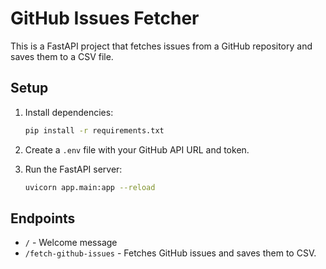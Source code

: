 
# GitHub Issues Fetcher

This is a FastAPI project that fetches issues from a GitHub repository and saves them to a CSV file.

## Setup

1. Install dependencies:
    ```bash
    pip install -r requirements.txt
    ```

2. Create a `.env` file with your GitHub API URL and token.

3. Run the FastAPI server:
    ```bash
    uvicorn app.main:app --reload
    ```

## Endpoints

- `/` - Welcome message
- `/fetch-github-issues` - Fetches GitHub issues and saves them to CSV.
    